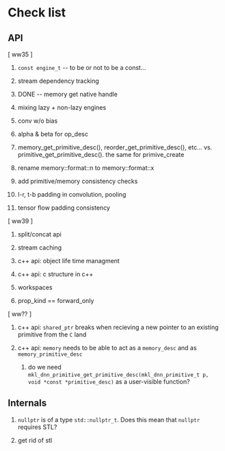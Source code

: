 Check list
==========

API
---


[ ww35 ]

1. `const engine_t` -- to be or not to be a const...

2. stream dependency tracking

3. DONE -- memory get native handle

4. mixing lazy + non-lazy engines

5. conv w/o bias

6. alpha & beta for op_desc

7. memory_get_primitive_desc(), reorder_get_primitive_desc(), etc... vs.
   primitive_get_primitive_desc(). the same for primive_create

8. rename memory::format::n to memory::format::x

9. add primitive/memory consistency checks

10. l-r, t-b padding in convolution, pooling

11. tensor flow padding consistency

[ ww39 ]

1. split/concat api

2. stream caching

3. c++ api: object life time managment

4. c++ api: c structure in c++

5. workspaces

6. prop_kind == forward_only


[ ww?? ]

1. c++ api: `shared_ptr` breaks when recieving a new pointer to an
existing primitive from the `C` land

2. c++ api: `memory` needs to be able to act as a `memory_desc` and as
   `memory_primitive_desc`

    1. do we need `mkl_dnn_primitive_get_primitive_desc(mkl_dnn_primitive_t p,
       void *const *primitive_desc)` as a user-visible function?


Internals
---------

1. `nullptr` is of a type `std::nullptr_t`. Does this mean that `nullptr`
   requires STL?

2. get rid of stl

